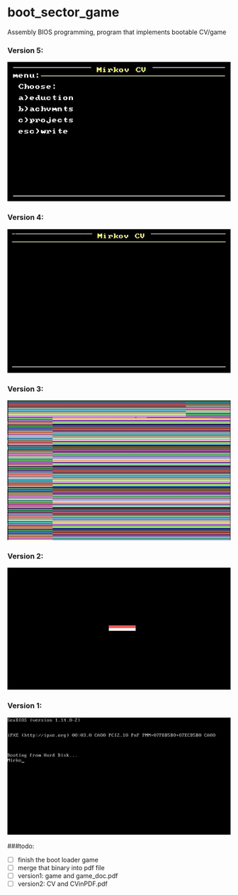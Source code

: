 # boot_sector_game
Assembly BIOS programming, program that implements bootable CV/game

### Version 5:<br>
![Version 5](img/version5.jpg)
<br>

### Version 4:<br>
![Version 4](img/version4.jpg)
<br>

### Version 3:<br>
![Version 3](img/version3.jpg)
<br>

### Version 2:<br>
![Version 2](img/version2.jpg)
<br>

### Version 1:<br>
![Version 1](img/version1.jpg)
<br>

###todo:
- [ ] finish the boot loader game
- [ ] merge that binary into pdf file
- [ ] version1: game and game_doc.pdf
- [ ] version2: CV and CVinPDF.pdf
